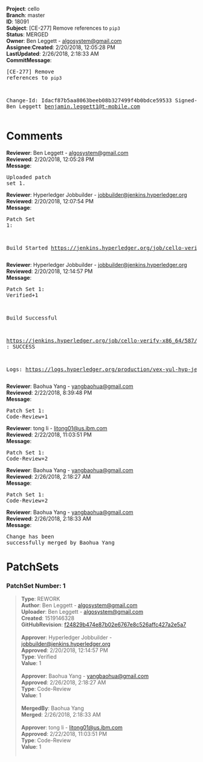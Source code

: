 <strong>Project</strong>: cello</br><strong>Branch</strong>: master<br><strong>ID</strong>: 18091<br><strong>Subject</strong>: [CE-277] Remove references to `pip3`<br><strong>Status</strong>: MERGED<br><strong>Owner</strong>: Ben Leggett - algosystem@gmail.com<br><strong>Assignee</strong>:<strong>Created</strong>: 2/20/2018, 12:05:28 PM<br><strong>LastUpdated</strong>: 2/26/2018, 2:18:33 AM<br><strong>CommitMessage</strong>:<br><pre>[CE-277] Remove references to `pip3`

Change-Id: Idacf87b5aa8063beeb08b327499f4b0bdce59533
Signed-off-by: Ben Leggett <benjamin.leggett1@t-mobile.com>
</pre><h1>Comments</h1><strong>Reviewer</strong>: Ben Leggett - algosystem@gmail.com<br><strong>Reviewed</strong>: 2/20/2018, 12:05:28 PM<br><strong>Message</strong>: <pre>Uploaded patch set 1.</pre><strong>Reviewer</strong>: Hyperledger Jobbuilder - jobbuilder@jenkins.hyperledger.org<br><strong>Reviewed</strong>: 2/20/2018, 12:07:54 PM<br><strong>Message</strong>: <pre>Patch Set 1:

Build Started https://jenkins.hyperledger.org/job/cello-verify-x86_64/587/</pre><strong>Reviewer</strong>: Hyperledger Jobbuilder - jobbuilder@jenkins.hyperledger.org<br><strong>Reviewed</strong>: 2/20/2018, 12:14:57 PM<br><strong>Message</strong>: <pre>Patch Set 1: Verified+1

Build Successful 

https://jenkins.hyperledger.org/job/cello-verify-x86_64/587/ : SUCCESS

Logs: https://logs.hyperledger.org/production/vex-yul-hyp-jenkins-3/cello-verify-x86_64/587</pre><strong>Reviewer</strong>: Baohua Yang - yangbaohua@gmail.com<br><strong>Reviewed</strong>: 2/22/2018, 8:39:48 PM<br><strong>Message</strong>: <pre>Patch Set 1: Code-Review+1</pre><strong>Reviewer</strong>: tong  li - litong01@us.ibm.com<br><strong>Reviewed</strong>: 2/22/2018, 11:03:51 PM<br><strong>Message</strong>: <pre>Patch Set 1: Code-Review+2</pre><strong>Reviewer</strong>: Baohua Yang - yangbaohua@gmail.com<br><strong>Reviewed</strong>: 2/26/2018, 2:18:27 AM<br><strong>Message</strong>: <pre>Patch Set 1: Code-Review+2</pre><strong>Reviewer</strong>: Baohua Yang - yangbaohua@gmail.com<br><strong>Reviewed</strong>: 2/26/2018, 2:18:33 AM<br><strong>Message</strong>: <pre>Change has been successfully merged by Baohua Yang</pre><h1>PatchSets</h1><h3>PatchSet Number: 1</h3><blockquote><strong>Type</strong>: REWORK<br><strong>Author</strong>: Ben Leggett - algosystem@gmail.com<br><strong>Uploader</strong>: Ben Leggett - algosystem@gmail.com<br><strong>Created</strong>: 1519146328<br><strong>GitHubRevision</strong>: [f24829b474e87b02e6767e8c526affc427a2e5a7](https://github.com/hyperledger/cello/commit/f24829b474e87b02e6767e8c526affc427a2e5a7)<br><br><strong>Approver</strong>: Hyperledger Jobbuilder - jobbuilder@jenkins.hyperledger.org<br><strong>Approved</strong>: 2/20/2018, 12:14:57 PM<br><strong>Type</strong>: Verified<br><strong>Value</strong>: 1<br><br><strong>Approver</strong>: Baohua Yang - yangbaohua@gmail.com<br><strong>Approved</strong>: 2/26/2018, 2:18:27 AM<br><strong>Type</strong>: Code-Review<br><strong>Value</strong>: 1<br><br><strong>MergedBy</strong>: Baohua Yang<br><strong>Merged</strong>: 2/26/2018, 2:18:33 AM<br><br><strong>Approver</strong>: tong  li - litong01@us.ibm.com<br><strong>Approved</strong>: 2/22/2018, 11:03:51 PM<br><strong>Type</strong>: Code-Review<br><strong>Value</strong>: 1<br><br></blockquote>